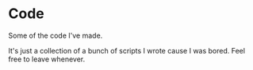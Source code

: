 # Code
Some of the code I've made.

It's just a collection of a bunch of scripts I wrote cause I was bored. Feel free to leave whenever.

